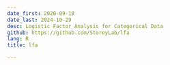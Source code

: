 ```yaml
---
date_first: 2020-09-18
date_last: 2024-10-29
desc: Logistic Factor Analysis for Categorical Data
github: https://github.com/StoreyLab/lfa
lang: R
title: lfa

---
```

